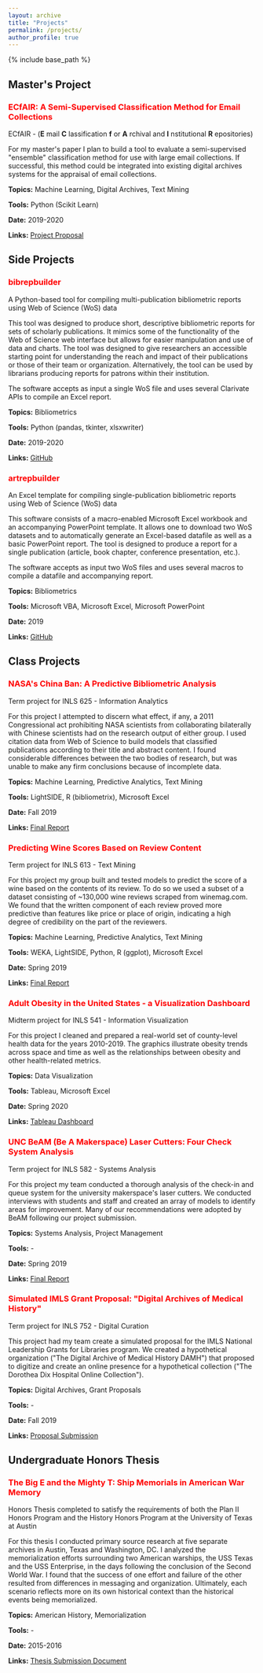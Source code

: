 ```yaml
---
layout: archive
title: "Projects"
permalink: /projects/
author_profile: true
---
```


{% include base_path %}

## Master's Project

### <span style="color: red;">ECfAIR: A Semi-Supervised Classification Method for Email Collections</span>

ECfAIR - (**E** mail **C** lassification **f** or **A** rchival and **I** nstitutional **R** epositories)

For my master's paper I plan to build a tool to evaluate a semi-supervised "ensemble" classification method for use with large email collections. If successful, this method could be integrated into existing digital archives systems for the appraisal of email collections.

**Topics:** Machine Learning, Digital Archives, Text Mining

**Tools:** Python (Scikit Learn)

**Date:** 2019-2020

**Links:** [Project Proposal](https://npbyers0401.github.io/files/ProposalFinal.pdf)


## Side Projects

### <span style="color: red;">bibrepbuilder</span>

A Python-based tool for compiling multi-publication bibliometric reports using Web of Science (WoS) data

This tool was designed to produce short, descriptive bibliometric reports for sets of scholarly publications. It mimics some of the functionality of the Web of Science web interface but allows for easier manipulation and use of data and charts. The tool was designed to give researchers an accessible starting point for understanding the reach and impact of their publications or those of their team or organization. Alternatively, the tool can be used by librarians producing reports for patrons within their institution.

The software accepts as input a single WoS file and uses several Clarivate APIs to compile an Excel report.

**Topics:** Bibliometrics

**Tools:** Python (pandas, tkinter, xlsxwriter)

**Date:** 2019-2020

**Links:** [GitHub](https://github.com/npbyers0401/bibrepbuilder)

### <span style="color: red;">artrepbuilder</span>

An Excel template for compiling single-publication bibliometric reports using Web of Science (WoS) data

This software consists of a macro-enabled Microsoft Excel workbook and an accompanying PowerPoint template. It allows one to download two WoS datasets and to automatically generate an Excel-based datafile as well as a basic PowerPoint report. The tool is designed to produce a report for a single publication (article, book chapter, conference presentation, etc.).

The software accepts as input two WoS files and uses several macros to compile a datafile and accompanying report.

**Topics:** Bibliometrics

**Tools:** Microsoft VBA, Microsoft Excel, Microsoft PowerPoint

**Date:** 2019

**Links:** [GitHub](https://github.com/npbyers0401/artrepbuilder)

## Class Projects

### <span style="color: red;">NASA's China Ban: A Predictive Bibliometric Analysis</span>

Term project for INLS 625 - Information Analytics

For this project I attempted to discern what effect, if any, a 2011 Congressional act prohibiting NASA scientists from collaborating bilaterally with Chinese scientists had on the research output of either group. I used citation data from Web of Science to build models that classified publications according to their title and abstract content. I found considerable differences between the two bodies of research, but was unable to make any firm conclusions because of incomplete data.

**Topics:** Machine Learning, Predictive Analytics, Text Mining

**Tools:** LightSIDE, R (bibliometrix), Microsoft Excel

**Date:** Fall 2019

**Links:** [Final Report](https://npbyers0401.github.io/files/625ProjectReport.pdf)

### <span style="color: red;">Predicting Wine Scores Based on Review Content</span>

Term project for INLS 613 - Text Mining

For this project my group built and tested models to predict the score of a wine based on the contents of its review. To do so we used a subset of a dataset consisting of ~130,000 wine reviews scraped from winemag.com. We found that the written component of each review proved more predictive than features like price or place of origin, indicating a high degree of credibility on the part of the reviewers.

**Topics:** Machine Learning, Predictive Analytics, Text Mining

**Tools:** WEKA, LightSIDE, Python, R (ggplot), Microsoft Excel

**Date:** Spring 2019

**Links:** [Final Report](https://npbyers0401.github.io/files/613ProjectReport.pdf)

### <span style="color: red;">Adult Obesity in the United States - a Visualization Dashboard</span>

Midterm project for INLS 541 - Information Visualization

For this project I cleaned and prepared a real-world set of county-level health data for the years 2010-2019. The graphics illustrate obesity trends across space and time as well as the relationships between obesity and other health-related metrics.

**Topics:** Data Visualization

**Tools:** Tableau, Microsoft Excel

**Date:** Spring 2020

**Links:** [Tableau Dashboard](https://public.tableau.com/profile/npbyers#!/vizhome/AdultObesityintheUS_15854094045130/FinalDashboard2)

### <span style="color: red;">UNC BeAM (Be A Makerspace) Laser Cutters: Four Check System Analysis</span>

Term project for INLS 582 - Systems Analysis

For this project my team conducted a thorough analysis of the check-in and queue system for the university makerspace's laser cutters. We conducted interviews with students and staff and created an array of models to identify areas for improvement. Many of our recommendations were adopted by BeAM following our project submission.

**Topics:** Systems Analysis, Project Management

**Tools:** -

**Date:** Spring 2019

**Links:** [Final Report](https://npbyers0401.github.io/files/LaserCutter_FinalSpec.pdf)

### <span style="color: red;">Simulated IMLS Grant Proposal: "Digital Archives of Medical History"</span>

Term project for INLS 752 - Digital Curation

This project had my team create a simulated proposal for the IMLS National Leadership Grants for Libraries program. We created a hypothetical organization ("The Digital Archive of Medical History DAMH") that proposed to digitize and create an online presence for a hypothetical collection ("The Dorothea Dix Hospital Online Collection").

**Topics:** Digital Archives, Grant Proposals

**Tools:** -

**Date:** Fall 2019

**Links:** [Proposal Submission](https://npbyers0401.github.io/files/GrantProject_752.pdf)

## Undergraduate Honors Thesis

### <span style="color: red;">The Big E and the Mighty T: Ship Memorials in American War Memory</span>

Honors Thesis completed to satisfy the requirements of both the Plan II Honors Program and the History Honors Program at the University of Texas at Austin

For this thesis I conducted primary source research at five separate archives in Austin, Texas and Washington, DC. I analyzed the memorialization efforts surrounding two American warships, the USS Texas and the USS Enterprise, in the days following the conclusion of the Second World War. I found that the success of one effort and failure of the other resulted from differences in messaging and organization. Ultimately, each scenario reflects more on its own historical context than the historical events being memorialized.

**Topics:** American History, Memorialization

**Tools:** -

**Date:** 2015-2016

**Links:** [Thesis Submission Document](https://npbyers0401.github.io/files/ByersSignedThesis2016H.pdf)
